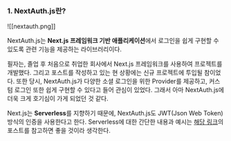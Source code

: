 ### 1. NextAuth.js란?

![[nextauth.png]]

NextAuth.js는 **Next.js 프레임워크 기반 애플리케이션**에서 로그인을 쉽게 구현할 수 있도록 관련 기능을 제공하는 라이브러리이다. 

필자는, 졸업 후 처음으로 취업한 회사에서 Next.js 프레임워크를 사용하여 프로젝트를 개발했다. 그리고 포스트를 작성하고 있는 현 상황에는 신규 프로젝트에 투입될 참이었다. 또한 당시, NextAuth.js가 다양한 소셜 로그인을 위한 Provider를 제공하고, 커스텀 로그인 또한 쉽게 구현할 수 있다고 들어 관심이 있었다. 그래서 아마 NextAuth.js에 더욱 크게 호기심이 가게 되었던 것 같다. 

Next.js는 **Serverless**를 지향하기 때문에, NextAuth.js도 JWT(Json Web Token) 방식의 인증을 사용한다고 한다.  Serverless에 대한 간단한 내용과 예시는 [해당 링크](https://leehwarang.github.io/2022/09/30/serverless.html)의 포스트를 참고하면 좋을 것이라 생각한다.


 
